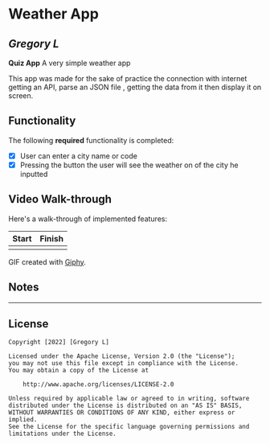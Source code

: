 # Weather App

## *Gregory L*

**Quiz App** A very simple weather app

This app was made for the sake of practice the connection with internet getting an API, parse an JSON file , getting the data from it then display it on screen.

## Functionality

The following **required** functionality is completed:

* [X] User can enter a city name or code
* [X] Pressing the button the user will see the weather on of the city he inputted

## Video Walk-through

Here's a walk-through of implemented features:

| Start     | Finish      |
|------------|-------------|
| <img src=""> | <img src="" width=''> |

GIF created with [Giphy](https://giphy.com).

## Notes

 - - - - -

## License

    Copyright [2022] [Gregory L]

    Licensed under the Apache License, Version 2.0 (the "License");
    you may not use this file except in compliance with the License.
    You may obtain a copy of the License at

        http://www.apache.org/licenses/LICENSE-2.0

    Unless required by applicable law or agreed to in writing, software
    distributed under the License is distributed on an "AS IS" BASIS,
    WITHOUT WARRANTIES OR CONDITIONS OF ANY KIND, either express or implied.
    See the License for the specific language governing permissions and
    limitations under the License.
